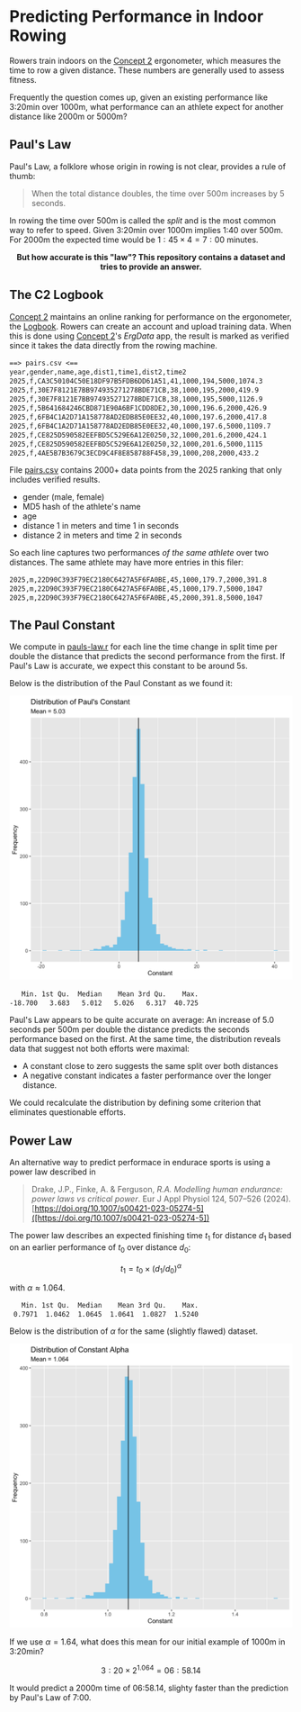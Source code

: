 
# Predicting Performance in Indoor Rowing

Rowers train indoors on the [Concept 2] ergonometer, which measures the
time to row a given distance. These numbers are generally used to assess
fitness. 

Frequently the question comes up, given an existing performance like
3:20min over 1000m, what performance can an athlete expect for another
distance like 2000m or 5000m?

## Paul's Law

Paul's Law, a folklore whose origin in rowing is not clear, provides a
rule of thumb: 

> When the total distance doubles, the time over 500m increases by 5
> seconds.

In rowing the time over 500m is called the _split_ and is the most
common way to refer to speed. Given 3:20min over 1000m implies 1:40 over
500m. For 2000m the expected time would be $1:45 \times 4 = 7:00$
minutes.

<center>
<strong>
But how accurate is this "law"? This repository contains a dataset and
tries to provide an answer.
</strong>
</center>

## The C2 Logbook

[Concept 2] maintains an online ranking for performance on the
ergonometer, the [Logbook]. Rowers can create an account and upload
training data. When this is done using [Concept 2]'s _ErgData_ app, the
result is marked as verified since it takes the data directly from the
rowing machine.


    ==> pairs.csv <==
    year,gender,name,age,dist1,time1,dist2,time2
    2025,f,CA3C50104C50E18DF97B5FDB6DD61A51,41,1000,194,5000,1074.3
    2025,f,30E7F8121E7BB974935271278BDE71CB,38,1000,195,2000,419.9
    2025,f,30E7F8121E7BB974935271278BDE71CB,38,1000,195,5000,1126.9
    2025,f,5B641684246CBD871E90A6BF1CDD8DE2,30,1000,196.6,2000,426.9
    2025,f,6FB4C1A2D71A158778AD2EDB85E0EE32,40,1000,197.6,2000,417.8
    2025,f,6FB4C1A2D71A158778AD2EDB85E0EE32,40,1000,197.6,5000,1109.7
    2025,f,CE825D590582EEFBD5C529E6A12E0250,32,1000,201.6,2000,424.1
    2025,f,CE825D590582EEFBD5C529E6A12E0250,32,1000,201.6,5000,1115
    2025,f,4AE5B7B3679C3ECD9C4F8E858788F458,39,1000,208,2000,433.2


File [pairs.csv](./pairs.csv) contains 2000+ data points from the 2025
ranking that only includes verified results.

* gender (male, female)
* MD5 hash of the athlete's name
* age
* distance 1 in meters and time 1 in seconds
* distance 2 in meters and time 2 in seconds

So each line captures two performances _of the same athlete_ over two
distances. The same athlete may have more entries in this filer:

    2025,m,22D90C393F79EC2180C6427A5F6FA0BE,45,1000,179.7,2000,391.8
    2025,m,22D90C393F79EC2180C6427A5F6FA0BE,45,1000,179.7,5000,1047
    2025,m,22D90C393F79EC2180C6427A5F6FA0BE,45,2000,391.8,5000,1047

## The Paul Constant

We compute in [pauls-law.r](./pauls-law.r) for each line the time
change in split time per double the distance that predicts the second
performance from the first. If Paul's Law is accurate, we expect this
constant to be around 5s. 

Below is the distribution of the Paul Constant as we found it:

![](./paul.png)


       Min. 1st Qu.  Median    Mean 3rd Qu.    Max. 
    -18.700   3.683   5.012   5.026   6.317  40.725 


Paul's Law appears to be quite accurate on average: An increase of 5.0
seconds per 500m per double the distance predicts the seconds
performance based on the first. At the same time, the distribution
reveals data that suggest not both efforts were maximal: 

* A constant close to zero suggests the same split over both distances
* A negative constant indicates a faster performance over the longer
  distance.

We could recalculate the distribution by defining some criterion that
eliminates questionable efforts.

## Power Law

An alternative way to predict performace in endurace sports is using a
power law described in

> Drake, J.P., Finke, A. & Ferguson, _R.A. Modelling human endurance:
> power laws vs critical power_. Eur J Appl Physiol 124, 507–526 (2024).
> [https://doi.org/10.1007/s00421-023-05274-5]([https://doi.org/10.1007/s00421-023-05274-5])

The power law describes an expected finishing time $t_1$ for distance
$d_1$ based on an earlier performance of $t_0$ over distance $d_0$:

$$
t_1 = t_0 \times (d_1/d_0)^\alpha
$$

with $\alpha \approx 1.064$.

       Min. 1st Qu.  Median    Mean 3rd Qu.    Max. 
     0.7971  1.0462  1.0645  1.0641  1.0827  1.5240 

Below is the distribution of $\alpha$ for the same (slightly flawed)
dataset.

![](./power.png)

If we use $\alpha=1.64$, what does this mean for our initial example of
1000m in 3:20min? 

$$
3:20 \times 2^1.064 = 06:58.14
$$

It would predict a 2000m time of 06:58.14, slighty
faster than the prediction by Paul's Law of 7:00.

[Concept 2]: https://www.concept2.com
[Logbook]: https://log.concept2.com/rankings

